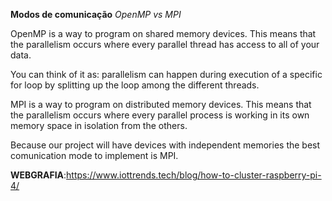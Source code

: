 **Modos de comunicação**
*OpenMP vs MPI*

OpenMP is a way to program on shared memory devices. This means that the parallelism occurs where every parallel thread has access to all of your data.

You can think of it as: parallelism can happen during execution of a specific for loop by splitting up the loop among the different threads.

MPI is a way to program on distributed memory devices. This means that the parallelism occurs where every parallel process is working in its own memory space in isolation from the others.


Because our project will have devices with independent memories the best comunication mode to implement is MPI.



**WEBGRAFIA**:https://www.iottrends.tech/blog/how-to-cluster-raspberry-pi-4/

